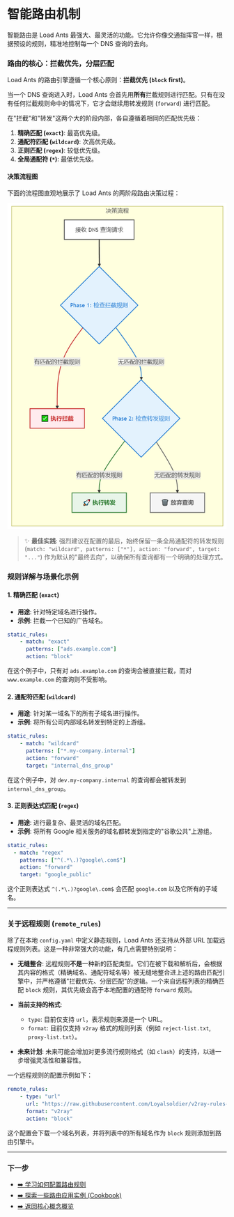 # 智能路由机制

智能路由是 Load Ants 最强大、最灵活的功能。它允许你像交通指挥官一样，根据预设的规则，精准地控制每一个 DNS 查询的去向。

### 路由的核心：拦截优先，分层匹配

Load Ants 的路由引擎遵循一个核心原则：**拦截优先 (`block` first)**。

当一个 DNS 查询进入时，Load Ants 会首先用**所有**拦截规则进行匹配。只有在没有任何拦截规则命中的情况下，它才会继续用转发规则 (`forward`) 进行匹配。

在"拦截"和"转发"这两个大的阶段内部，各自遵循着相同的匹配优先级：

1.  **精确匹配 (`exact`)**: 最高优先级。
2.  **通配符匹配 (`wildcard`)**: 次高优先级。
3.  **正则匹配 (`regex`)**: 较低优先级。
4.  **全局通配符 (`*`)**: 最低优先级。

#### 决策流程图

下面的流程图直观地展示了 Load Ants 的两阶段路由决策过程：

![路由决策流程图](../images/decision_flow.png)

> ✨ **最佳实践**:
> 强烈建议在配置的最后，始终保留一条全局通配符的转发规则 (`match: "wildcard", patterns: ["*"], action: "forward", target: "..."`) 作为默认的"最终去向"，以确保所有查询都有一个明确的处理方式。

### 规则详解与场景化示例

#### 1. 精确匹配 (`exact`)

-   **用途**: 针对特定域名进行操作。
-   **示例**: 拦截一个已知的广告域名。

```yaml
static_rules:
    - match: "exact"
      patterns: ["ads.example.com"]
      action: "block"
```

在这个例子中，只有对 `ads.example.com` 的查询会被直接拦截，而对 `www.example.com` 的查询则不受影响。

#### 2. 通配符匹配 (`wildcard`)

-   **用途**: 针对某一域名下的所有子域名进行操作。
-   **示例**: 将所有公司内部域名转发到特定的上游组。

```yaml
static_rules:
    - match: "wildcard"
      patterns: ["*.my-company.internal"]
      action: "forward"
      target: "internal_dns_group"
```

在这个例子中，对 `dev.my-company.internal` 的查询都会被转发到 `internal_dns_group`。

#### 3. 正则表达式匹配 (`regex`)

-   **用途**: 进行最复杂、最灵活的域名匹配。
-   **示例**: 将所有 Google 相关服务的域名都转发到指定的"谷歌公共"上游组。

```yaml
static_rules:
  - match: "regex"
    patterns: ["^(.*\.)?google\.com$"]
    action: "forward"
    target: "google_public"
```

这个正则表达式 `^(.*\.)?google\.com$` 会匹配 `google.com` 以及它所有的子域名。

---

### 关于远程规则 (`remote_rules`)

除了在本地 `config.yaml` 中定义静态规则，Load Ants 还支持从外部 URL 加载远程规则列表。这是一种非常强大的功能，有几点需要特别说明：

-   **无缝整合**: 远程规则**不是**一种新的匹配类型。它们在被下载和解析后，会根据其内容的格式（精确域名、通配符域名等）被无缝地整合进上述的路由匹配引擎中，并严格遵循"拦截优先、分层匹配"的逻辑。一个来自远程列表的精确匹配 `block` 规则，其优先级会高于本地配置的通配符 `forward` 规则。

-   **当前支持的格式**:

    -   `type`: 目前仅支持 `url`，表示规则来源是一个 URL。
    -   `format`: 目前仅支持 `v2ray` 格式的规则列表（例如 `reject-list.txt`, `proxy-list.txt`）。

-   **未来计划**: 未来可能会增加对更多流行规则格式（如 `clash`）的支持，以进一步增强灵活性和兼容性。

一个远程规则的配置示例如下：

```yaml
remote_rules:
    - type: "url"
      url: "https://raw.githubusercontent.com/Loyalsoldier/v2ray-rules-dat/release/reject-list.txt"
      format: "v2ray"
      action: "block"
```

这个配置会下载一个域名列表，并将列表中的所有域名作为 `block` 规则添加到路由引擎中。

---

### 下一步

-   [➡️ 学习如何配置路由规则](../configuration/routing-rules.md)
-   [➡️ 探索一些路由应用实例 (Cookbook)](../cookbook/index.md)
-   [➡️ 返回核心概念概览](./index.md)
